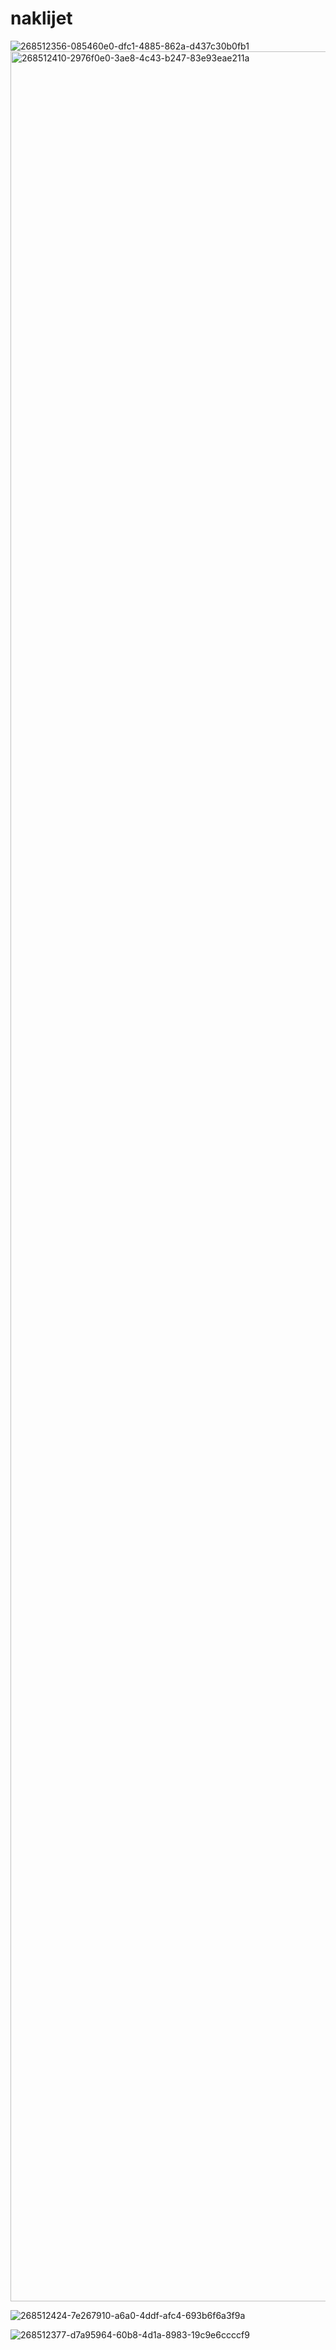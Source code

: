 # naklijet



![268512356-085460e0-dfc1-4885-862a-d437c30b0fb1](https://github.com/sekiilkay/naklijet/assets/103059048/9d9df3e6-cf24-49c3-868e-2997d5815b16)
<img width="3600" alt="268512410-2976f0e0-3ae8-4c43-b247-83e93eae211a" src="https://github.com/sekiilkay/naklijet/assets/103059048/a68fe3af-94a6-4bf7-86cb-239f6f4eb4b5">

![268512424-7e267910-a6a0-4ddf-afc4-693b6f6a3f9a](https://github.com/sekiilkay/naklijet/assets/103059048/d66c650b-2bac-40f6-8024-2edd49055bb5)

![268512377-d7a95964-60b8-4d1a-8983-19c9e6ccccf9](https://github.com/sekiilkay/naklijet/assets/103059048/ed0c2470-2fed-40b0-8254-d2228c51dafe)
